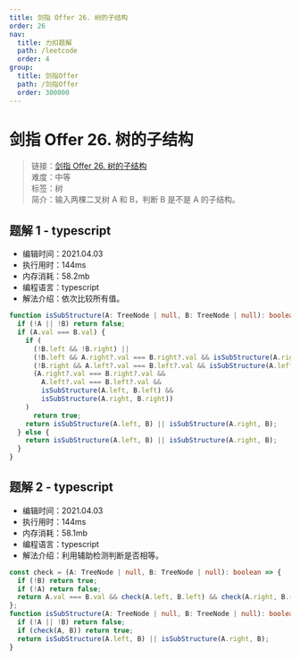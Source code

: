 ```yaml
---
title: 剑指 Offer 26. 树的子结构
order: 26
nav:
  title: 力扣题解
  path: /leetcode
  order: 4
group:
  title: 剑指Offer
  path: /剑指Offer
  order: 300000
---
```


# 剑指 Offer 26. 树的子结构

> 链接：[剑指 Offer 26. 树的子结构](https://leetcode-cn.com/problems/shu-de-zi-jie-gou-lcof/)  
> 难度：中等  
> 标签：树  
> 简介：输入两棵二叉树 A 和 B，判断 B 是不是 A 的子结构。

## 题解 1 - typescript

- 编辑时间：2021.04.03
- 执行用时：144ms
- 内存消耗：58.2mb
- 编程语言：typescript
- 解法介绍：依次比较所有值。

```typescript
function isSubStructure(A: TreeNode | null, B: TreeNode | null): boolean {
  if (!A || !B) return false;
  if (A.val === B.val) {
    if (
      (!B.left && !B.right) ||
      (!B.left && A.right?.val === B.right?.val && isSubStructure(A.right, B.right)) ||
      (!B.right && A.left?.val === B.left?.val && isSubStructure(A.left, B.left)) ||
      (A.right?.val === B.right?.val &&
        A.left?.val === B.left?.val &&
        isSubStructure(A.left, B.left) &&
        isSubStructure(A.right, B.right))
    )
      return true;
    return isSubStructure(A.left, B) || isSubStructure(A.right, B);
  } else {
    return isSubStructure(A.left, B) || isSubStructure(A.right, B);
  }
}
```

## 题解 2 - typescript

- 编辑时间：2021.04.03
- 执行用时：144ms
- 内存消耗：58.1mb
- 编程语言：typescript
- 解法介绍：利用辅助检测判断是否相等。

```typescript
const check = (A: TreeNode | null, B: TreeNode | null): boolean => {
  if (!B) return true;
  if (!A) return false;
  return A.val === B.val && check(A.left, B.left) && check(A.right, B.right);
};
function isSubStructure(A: TreeNode | null, B: TreeNode | null): boolean {
  if (!A || !B) return false;
  if (check(A, B)) return true;
  return isSubStructure(A.left, B) || isSubStructure(A.right, B);
}
```

